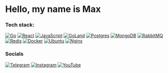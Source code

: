 # Hello, my name is Max



### Tech stack:
[![Go](https://img.shields.io/badge/go-%2300ADD8.svg?style=for-the-badge&logo=go&logoColor=white)](https://go.dev/)  [![React](https://img.shields.io/badge/react-%2320232a.svg?style=for-the-badge&logo=react&logoColor=%2361DAFB)](https://react.dev/)  [![JavaScript](https://img.shields.io/badge/javascript-%23323330.svg?style=for-the-badge&logo=javascript&logoColor=%23F7DF1E)](https://www.javascript.com/)  [![GoLand](https://img.shields.io/badge/GoLand-0f0f0f?&style=for-the-badge&logo=goland&logoColor=white)](https://www.jetbrains.com/go/)  [![Postgres](https://img.shields.io/badge/postgres-%23316192.svg?style=for-the-badge&logo=postgresql&logoColor=white)](https://www.postgresql.org/)  [![MongoDB](https://img.shields.io/badge/MongoDB-%234ea94b.svg?style=for-the-badge&logo=mongodb&logoColor=white)](https://www.mongodb.com/)  [![RabbitMQ](https://img.shields.io/badge/Rabbitmq-FF6600?style=for-the-badge&logo=rabbitmq&logoColor=white)](https://www.rabbitmq.com/)  [![Redis](https://img.shields.io/badge/redis-%23DD0031.svg?style=for-the-badge&logo=redis&logoColor=white)](https://redis.io/)  [![Docker](https://img.shields.io/badge/docker-%230db7ed.svg?style=for-the-badge&logo=docker&logoColor=white)](https://www.docker.com/)  [![Ubuntu](https://img.shields.io/badge/Ubuntu-E95420?style=for-the-badge&logo=ubuntu&logoColor=white)](https://ubuntu.com/)  [![Nginx](https://img.shields.io/badge/nginx-%23009639.svg?style=for-the-badge&logo=nginx&logoColor=white)](https://nginx.com/)     

### Socials 
[![Telegram](https://img.shields.io/badge/Telegram-2CA5E0?style=for-the-badge&logo=telegram&logoColor=white)](https://t.me/YonkoNostrada)  [![Instagram](https://img.shields.io/badge/Instagram-%23E4405F.svg?style=for-the-badge&logo=Instagram&logoColor=white)](https://www.instagram.com/nostrada_20/)  [![YouTube](https://img.shields.io/badge/YouTube-%23FF0000.svg?style=for-the-badge&logo=YouTube&logoColor=white)](https://www.youtube.com/channel/UCBusM2QoshuKuXmuqCDG7Kw)  
